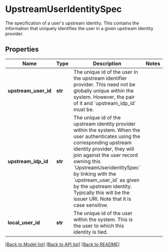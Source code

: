 # UpstreamUserIdentitySpec

The specification of a user's upstream identity. This contains the information that uniquely identifies the user in a given upstream identity provider. 
## Properties
Name | Type | Description | Notes
------------ | ------------- | ------------- | -------------
**upstream_user_id** | **str** | The unique id of the user in the upstream identifier provider. This need not be globally unique within the system. However, the pair of it and &#x60;upstream_idp_id&#x60; must be.  | 
**upstream_idp_id** | **str** | The unique id of the upstream identity provider within the system. When the user authenticates using the corresponding upstream identity provider, they will join against the user record owning this &#x60;UpstreamUseridentitySpec&#x60; by linking with the &#x60;upstream_user_id&#x60; as given by the upstream identity. Typically this will be the issuer URI. Note that it is case sensitive.  | 
**local_user_id** | **str** | The unique id of the user within the system. This is the user to which this identity is tied.  | 

[[Back to Model list]](../README.md#documentation-for-models) [[Back to API list]](../README.md#documentation-for-api-endpoints) [[Back to README]](../README.md)


